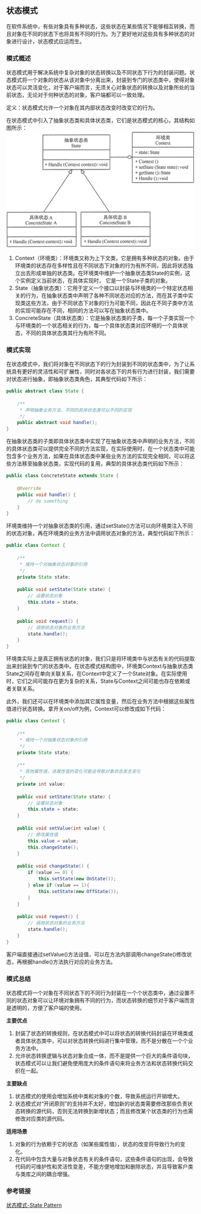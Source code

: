 ## 状态模式

在软件系统中，有些对象具有多种状态，这些状态在某些情况下能够相互转换，而且对象在不同的状态下也将具有不同的行为。为了更好地对这些具有多种状态的对象进行设计，状态模式应运而生。

### 模式概述

状态模式用于解决系统中复杂对象的状态转换以及不同状态下行为的封装问题。状态模式将一个对象的状态从该对象中分离出来，封装到专门的状态类中，使得对象状态可以灵活变化，对于客户端而言，无须关心对象状态的转换以及对象所处的当前状态，无论对于何种状态的对象，客户端都可以一致处理。

定义：状态模式允许一个对象在其内部状态改变时改变它的行为。

在状态模式中引入了抽象状态类和具体状态类，它们是状态模式的核心，其结构如图所示：<br/>
![](src/main/resources/image/状态模式结构图.gif)

1. Context（环境类）：环境类又称为上下文类，它是拥有多种状态的对象。由于环境类的状态存在多样性且在不同状态下对象的行为有所不同，因此将状态独立出去形成单独的状态类。在环境类中维护一个抽象状态类State的实例，这个实例定义当前状态，在具体实现时， 它是一个State子类的对象。
2. State（抽象状态类）：它用于定义一个接口以封装与环境类的一个特定状态相关的行为，在抽象状态类中声明了各种不同状态对应的方法，而在其子类中实现类这些方法，由于不同状态下对象的行为可能不同，因此在不同子类中方法的实现可能存在不同，相同的方法可以写在抽象状态类中。
3. ConcreteState（具体状态类）：它是抽象状态类的子类，每一个子类实现一个与环境类的一个状态相关的行为，每一个具体状态类对应环境的一个具体状态，不同的具体状态类其行为有所不同。

### 模式实现

在状态模式中，我们将对象在不同状态下的行为封装到不同的状态类中，为了让系统具有更好的灵活性和可扩展性，同时对各状态下的共有行为进行封装，我们需要对状态进行抽象，即抽象状态类角色，其典型代码如下所示：

```java
public abstract class State {

    /**
     * 声明抽象业务方法，不同的具体状态类可以不同的实现
     */
    public abstract void handle();
}
```

在抽象状态类的子类即具体状态类中实现了在抽象状态类中声明的业务方法，不同的具体状态类可以提供完全不同的方法实现，在实际使用时，在一个状态类中可能包含多个业务方法，如果在具体状态类中某些业务方法的实现完全相同，可以将这些方法移至抽象状态类，实现代码的复用，典型的具体状态类代码如下所示：

```java
public class ConcreteState extends State {

    @Override
    public void handle() {
        // do something
    }
}
```

环境类维持一个对抽象状态类的引用，通过setState()方法可以向环境类注入不同的状态对象，再在环境类的业务方法中调用状态对象的方法，典型代码如下所示：

```java
public class Context {

    /**
     * 维持一个对抽象状态对象的引用
     */
    private State state;

    public void setState(State state) {
        // 设置状态对象
        this.state = state;
    }

    public void request() {
        // 调用状态对象的业务方法
        state.handle();
    }
}
```

环境类实际上是真正拥有状态的对象，我们只是将环境类中与状态有关的代码提取出来封装到专门的状态类中。在状态模式结构图中，环境类Context与抽象状态类State之间存在单向关联关系，在Context中定义了一个State对象。在实际使用时，它们之间可能存在更为复杂的关系，State与Context之间可能也存在依赖或者关联关系。

此外，我们还可以在环境类中添加其它属性变量，然后在业务方法中根据这些属性值进行状态转换。拿开关on/off为例，Context可以修改成如下代码：

```java
public class Context {

    /**
     * 维持一个对抽象状态对象的引用
     */
    private State state;

    /**
     * 其他属性值，该属性值的变化可能会导致对象状态发生变化
     */
    private int value;
    
    public void setState(State state) {
        // 设置状态对象
        this.state = state;
    }

    public void setValue(int value) {
        // 修改属性值
        this.value = value;
        this.changeState();
    }

    public void changeState() {
        if (value == 0) {
            this.setState(new OnState());
        } else if (value == 1){
            this.setState(new OffState());
        }
    }

    public void request() {
        // 调用状态对象的业务方法
        state.handle();
    }
}
```

客户端直接通过setValue()方法设值，可以在方法内部调用changeState()修改状态，再根据handle()方法执行对应的业务方法。

### 模式总结

状态模式将一个对象在不同状态下的不同行为封装在一个个状态类中，通过设置不同的状态对象可以让环境对象拥有不同的行为，而状态转换的细节对于客户端而言是透明的，方便了客户端的使用。

**主要优点**
1. 封装了状态的转换规则，在状态模式中可以将状态的转换代码封装在环境类或者具体状态类中，可以对状态转换代码进行集中管理，而不是分散在一个个业务方法中。
2. 允许状态转换逻辑与状态对象合成一体，而不是提供一个巨大的条件语句块，状态模式可以让我们避免使用庞大的条件语句来将业务方法和状态转换代码交织在一起。

**主要缺点**
1. 状态模式的使用会增加系统中类和对象的个数，导致系统运行开销增大。
2. 状态模式对“开闭原则”的支持并不太好，增加新的状态类需要修改那些负责状态转换的源代码，否则无法转换到新增状态；而且修改某个状态类的行为也需修改对应类的源代码。

**适用场景**
1. 对象的行为依赖于它的状态（如某些属性值），状态的改变将导致行为的变化。
2. 在代码中包含大量与对象状态有关的条件语句，这些条件语句的出现，会导致代码的可维护性和灵活性变差，不能方便地增加和删除状态，并且导致客户类与类库之间的耦合增强。

### 参考链接

[状态模式-State Pattern](https://gof.quanke.name/%E7%8A%B6%E6%80%81%E6%A8%A1%E5%BC%8F-State%20Pattern.html)

